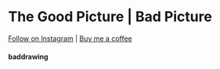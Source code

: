 # The Good Picture | Bad Picture 

[Follow on Instagram](https://instagram.com/badd_drawings) |  [Buy me a coffee](https://instagram.com/stan.ad)
#### baddrawing
